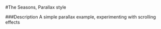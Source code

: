#The Seasons, Parallax style

###Description
A simple parallax example, experimenting with scrolling effects
